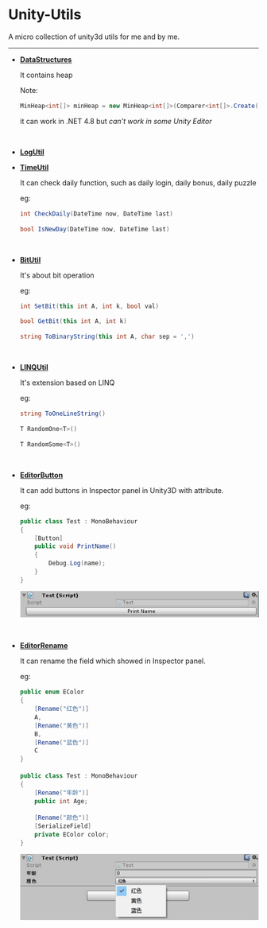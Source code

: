 # Unity-Utils

A micro collection of unity3d utils for me and by me.

---

- [**DataStructures**](https://github.com/LaiYizhou/Unity-Utils/tree/master/DataStructures)

  It contains heap

  Note:

  ```c#
  MinHeap<int[]> minHeap = new MinHeap<int[]>(Comparer<int[]>.Create((a, b) => { return a[0] - b[0];}));
  ```

  it can work in .NET 4.8 but *can't work in some Unity Editor*
  
  ​    

- [**LogUtil**](https://github.com/LaiYizhou/Unity-Utils/tree/master/LogUtil)

- [**TimeUtil**](https://github.com/LaiYizhou/Unity-Utils/tree/master/TimeUtil)

  It can check daily function, such as daily login, daily bonus, daily puzzle

  eg:

  ```c#
  int CheckDaily(DateTime now, DateTime last)
  ```

  ```c#
  bool IsNewDay(DateTime now, DateTime last)
  ```

  ​    

- [**BitUtil**](https://github.com/LaiYizhou/Unity-Utils/tree/master/BitUtil)

  It's about bit operation

  eg:

  ```c#
  int SetBit(this int A, int k, bool val)
  ```

  ```c#
  bool GetBit(this int A, int k)
  ```

  ```c#
  string ToBinaryString(this int A, char sep = ',')
  ```

​    

- [**LINQUtil**](https://github.com/LaiYizhou/Unity-Utils/tree/master/LINQUtil)

  It's extension based on LINQ

  eg:

  ```c#
  string ToOneLineString()
  ```

  ```c#
  T RandomOne<T>()
  ```

  ```c#
  T RandomSome<T>()
  ```

​    

- [**EditorButton**](https://github.com/LaiYizhou/Unity-Utils/tree/master/EditorButton)

  It can add buttons in Inspector panel in Unity3D with attribute.

  eg:

  ```c#
  public class Test : MonoBehaviour
  {
      [Button]
      public void PrintName()
      {
          Debug.Log(name);
      }
  }
  ```
  ![20190710172035](_/20190710172035.jpg)

​    

- [**EditorRename**](https://github.com/LaiYizhou/Unity-Utils/tree/master/EditorRename)

  It can rename the field which showed in Inspector panel.

  eg:

  ```c#
  public enum EColor
  {
      [Rename("红色")]
      A,
      [Rename("黄色")]
      B,
      [Rename("蓝色")]
      C
  }
  
  public class Test : MonoBehaviour
  {
      [Rename("年龄")]
      public int Age;
  
      [Rename("颜色")]
      [SerializeField]
      private EColor color;
  }
  ```

  ![20190710172255](_/20190710172255.jpg)

